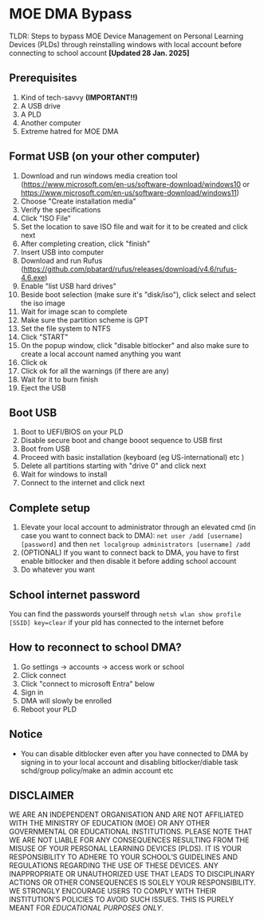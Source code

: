# MOE DMA Bypass
TLDR: Steps to bypass MOE Device Management on Personal Learning Devices (PLDs) through reinstalling windows with local account before connecting to school account **[Updated 28 Jan. 2025]**

## Prerequisites
1) Kind of tech-savvy **(IMPORTANT!!)**
2) A USB drive
3) A PLD
4) Another computer
5) Extreme hatred for MOE DMA

## Format USB (on your other computer)
1) Download and run windows media creation tool (https://www.microsoft.com/en-us/software-download/windows10 or https://www.microsoft.com/en-us/software-download/windows11)
2) Choose "Create installation media"
3) Verify the specifications
4) Click "ISO File"
5) Set the location to save ISO file and wait for it to be created and click next
6) After completing creation, click "finish"
7) Insert USB into computer
8) Download and run Rufus (https://github.com/pbatard/rufus/releases/download/v4.6/rufus-4.6.exe)
9) Enable "list USB hard drives"
10) Beside boot selection (make sure it's "disk/iso"), click select and select the iso image
11) Wait for image scan to complete
12) Make sure the partition scheme is GPT
13) Set the file system to NTFS
14) Click "START"
15) On the popup window, click "disable bitlocker" and also make sure to create a local account named anything you want
16) Click ok
17) Click ok for all the warnings (if there are any)
18) Wait for it to burn finish
19) Eject the USB

## Boot USB
1) Boot to UEFI/BIOS on your PLD
2) Disable secure boot and change booot sequence to USB first
3) Boot from USB
4) Proceed with basic installation (keyboard (eg US-international) etc )
5) Delete all partitions starting with "drive 0" and click next
6) Wait for windows to install
7) Connect to the internet and click next

## Complete setup
1) Elevate your local account to administrator through an elevated cmd (in case you want to connect back to DMA): `net user /add [username] [password]` and then `net localgroup administrators [username] /add`
2) (OPTIONAL) If you want to connect back to DMA, you have to first enable bitlocker and then disable it before adding school account
3) Do whatever you want

## School internet password
You can find the passwords yourself through `netsh wlan show profile [SSID] key=clear` if your pld has connected to the internet before

## How to reconnect to school DMA?
1) Go settings -> accounts -> access work or school
2) Click connect
3) Click "connect to microsoft Entra" below
4) Sign in
5) DMA will slowly be enrolled
6) Reboot your PLD

## Notice
* You can disable ditblocker even after you have connected to DMA by signing in to your local account and disabling bitlocker/diable task schd/group policy/make an admin account etc

## DISCLAIMER
WE ARE AN INDEPENDENT ORGANISATION AND ARE NOT AFFILIATED WITH THE MINISTRY OF EDUCATION (MOE) OR ANY OTHER GOVERNMENTAL OR EDUCATIONAL INSTITUTIONS. PLEASE NOTE THAT WE ARE NOT LIABLE FOR ANY CONSEQUENCES RESULTING FROM THE MISUSE OF YOUR PERSONAL LEARNING DEVICES (PLDS). IT IS YOUR RESPONSIBILITY TO ADHERE TO YOUR SCHOOL’S GUIDELINES AND REGULATIONS REGARDING THE USE OF THESE DEVICES. ANY INAPPROPRIATE OR UNAUTHORIZED USE THAT LEADS TO DISCIPLINARY ACTIONS OR OTHER CONSEQUENCES IS SOLELY YOUR RESPONSIBILITY. WE STRONGLY ENCOURAGE USERS TO COMPLY WITH THEIR INSTITUTION’S POLICIES TO AVOID SUCH ISSUES. THIS IS PURELY MEANT FOR *EDUCATIONAL PURPOSES ONLY*.
